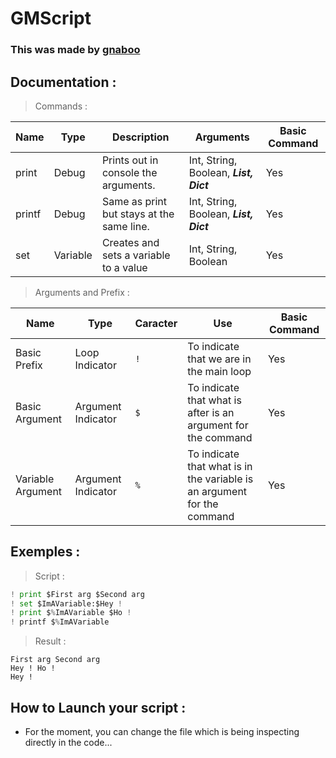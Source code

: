 # GMScript

### This was made by [gnaboo](https://www.twitter.com/GabrielGnaboo)


## Documentation :

>Commands :

|Name|Type|Description|Arguments|Basic Command|
|----|----|-----------|---------|-------------|
|print|Debug|Prints out in console the arguments.| Int, String, Boolean, ***List, Dict***| Yes
|printf|Debug|Same as print but stays at the same line. |Int, String, Boolean, ***List, Dict***| Yes
|set|Variable|Creates and sets a variable to a value| Int, String, Boolean| Yes

> Arguments and Prefix : 

|Name|Type|Caracter|Use|Basic Command|
|-|-|-|-|-|
|Basic Prefix|Loop Indicator|`!`|To indicate that we are in the main loop| Yes
|Basic Argument|Argument Indicator|`$`|To indicate that what is after is an argument for the command| Yes
|Variable Argument| Argument Indicator|`%`|To indicate that what is in the variable is an argument for the command| Yes


## Exemples :

> Script :

```python
! print $First arg $Second arg
! set $ImAVariable:$Hey !
! print $%ImAVariable $Ho !
! printf $%ImAVariable
```
> Result :
```batch
First arg Second arg
Hey ! Ho !
Hey !
```

## How to Launch your script :

- For the moment, you can change the file which is being inspecting directly in the code...

